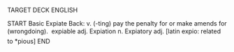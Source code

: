 TARGET DECK
ENGLISH

START
Basic
Expiate
Back: v. (-ting) pay the penalty for or make amends for (wrongdoing).  expiable adj. Expiation n. Expiatory adj. [latin expio: related to *pious]
END
